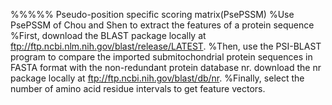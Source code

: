 %%%%% Pseudo-position specific scoring matrix(PsePSSM)
%Use PsePSSM of Chou and Shen to extract the features of a protein sequence
%First, download the BLAST package locally at ftp://ftp.ncbi.nlm.nih.gov/blast/release/LATEST.
%Then, use the PSI-BLAST program to compare the imported submitochondrial protein sequences in FASTA format with the non-redundant protein database nr. download the nr package locally at ftp://ftp.ncbi.nih.gov/blast/db/nr. 
%Finally, select the number of amino acid residue intervals to get feature vectors.
